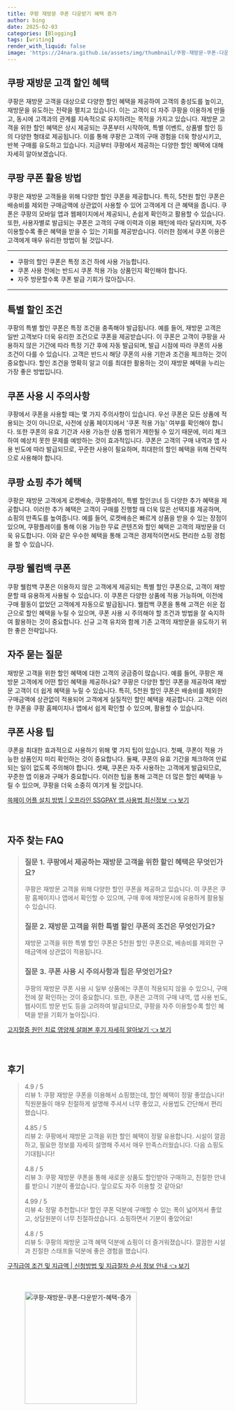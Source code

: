 ```yaml
---
title: 쿠팡 재방문 쿠폰 다운받기 혜택 증가
author: bing
date: 2025-02-03
categories: [Blogging]
tags: [writing]
render_with_liquid: false
image: 'https://24nara.github.io/assets/img/thumbnail/쿠팡-재방문-쿠폰-다운받기-혜택-증가.webp'
---
```



<h2 id='쿠팡 재방문 고객 할인 혜택'>쿠팡 재방문 고객 할인 혜택</h2>

<p>쿠팡은 재방문 고객을 대상으로 다양한 할인 혜택을 제공하여 고객의 충성도를 높이고, 재방문을 유도하는 전략을 펼치고 있습니다. 이는 고객이 더 자주 쿠팡을 이용하게 만들고, 동시에 고객과의 관계를 지속적으로 유지하려는 목적을 가지고 있습니다. 재방문 고객을 위한 할인 혜택은 상시 제공되는 쿠폰부터 시작하여, 특별 이벤트, 상품별 할인 등의 다양한 형태로 제공됩니다. 이를 통해 쿠팡은 고객의 구매 경험을 더욱 향상시키고, 반복 구매를 유도하고 있습니다. 지금부터 쿠팡에서 제공하는 다양한 할인 혜택에 대해 자세히 알아보겠습니다.</p>

<h2 id='쿠팡 쿠폰 활용 방법'>쿠팡 쿠폰 활용 방법</h2>

<p>쿠팡은 재방문 고객들을 위해 다양한 할인 쿠폰을 제공합니다. 특히, 5천원 할인 쿠폰은 배송비를 제외한 구매금액에 상관없이 사용할 수 있어 고객에게 더 큰 혜택을 줍니다. 쿠폰은 쿠팡의 모바일 앱과 웹페이지에서 제공되니, 손쉽게 확인하고 활용할 수 있습니다. 또한, 사용자별로 발급되는 쿠폰은 고객의 구매 이력과 이용 패턴에 따라 달라지며, 자주 이용할수록 좋은 혜택을 받을 수 있는 기회를 제공받습니다. 이러한 점에서 쿠폰 이용은 고객에게 매우 유리한 방법이 될 것입니다.</p>

<hr />

<ul>
    <li>쿠팡의 할인 쿠폰은 특정 조건 하에 사용 가능합니다.</li>
    <li>쿠폰 사용 전에는 반드시 쿠폰 적용 가능 상품인지 확인해야 합니다.</li>
    <li>자주 방문할수록 쿠폰 발급 기회가 많아집니다.</li>
</ul>

<hr />

<h2 id='특별 할인 조건'>특별 할인 조건</h2>

<p>쿠팡의 특별 할인 쿠폰은 특정 조건을 충족해야 발급됩니다. 예를 들어, 재방문 고객은 일반 고객보다 더욱 유리한 조건으로 쿠폰을 제공받습니다. 이 쿠폰은 고객이 쿠팡을 사용하지 않은 기간에 따라 특정 기간 후에 자동 발급되며, 발급 시점에 따라 쿠폰의 사용 조건이 다를 수 있습니다. 고객은 반드시 해당 쿠폰의 사용 기한과 조건을 체크하는 것이 중요합니다. 할인 조건을 명확히 알고 이를 최대한 활용하는 것이 재방문 혜택을 누리는 가장 좋은 방법입니다.</p>

<h2 id='쿠폰 사용 시 주의사항'>쿠폰 사용 시 주의사항</h2>

<p>쿠팡에서 쿠폰을 사용할 때는 몇 가지 주의사항이 있습니다. 우선 쿠폰은 모든 상품에 적용되는 것이 아니므로, 사전에 상품 페이지에서 '쿠폰 적용 가능' 여부를 확인해야 합니다. 또한 쿠폰의 유효 기간과 사용 가능한 상품 범위가 제한될 수 있기 때문에, 미리 체크하여 예상치 못한 문제를 예방하는 것이 효과적입니다. 쿠폰은 고객의 구매 내역과 앱 사용 빈도에 따라 발급되므로, 꾸준한 사용이 필요하며, 최대한의 할인 혜택을 위해 전략적으로 사용해야 합니다.</p>

<h2 id='쿠팡 쇼핑 추가 혜택'>쿠팡 쇼핑 추가 혜택</h2>

<p>쿠팡은 재방문 고객에게 로켓배송, 쿠팡플레이, 특별 할인코너 등 다양한 추가 혜택을 제공합니다. 이러한 추가 혜택은 고객이 구매를 진행할 때 더욱 많은 선택지를 제공하며, 쇼핑의 만족도를 높여줍니다. 예를 들어, 로켓배송은 빠르게 상품을 받을 수 있는 장점이 있으며, 쿠팡플레이를 통해 이용 가능한 무료 콘텐츠와 할인 혜택은 고객의 재방문을 더욱 유도합니다. 이와 같은 우수한 혜택을 통해 고객은 경제적이면서도 편리한 쇼핑 경험을 할 수 있습니다.</p>

<h2 id='쿠팡 웰컴백 쿠폰'>쿠팡 웰컴백 쿠폰</h2>

<p>쿠팡 웰컴백 쿠폰은 이용하지 않은 고객에게 제공되는 특별 할인 쿠폰으로, 고객이 재방문할 때 유용하게 사용될 수 있습니다. 이 쿠폰은 다양한 상품에 적용 가능하며, 이전에 구매 활동이 없었던 고객에게 자동으로 발급됩니다. 웰컴백 쿠폰을 통해 고객은 쉬운 접근으로 할인 혜택을 누릴 수 있으며, 쿠폰 사용 시 주의해야 할 조건과 방법을 잘 숙지하여 활용하는 것이 중요합니다. 신규 고객 유치와 함께 기존 고객의 재방문을 유도하기 위한 좋은 전략입니다.</p>

<h2 id='자주 묻는 질문'>자주 묻는 질문</h2>

<p>재방문 고객을 위한 할인 혜택에 대한 고객의 궁금증이 많습니다. 예를 들어, 쿠팡은 재방문 고객에게 어떤 할인 혜택을 제공하나요? 쿠팡은 다양한 할인 쿠폰을 제공하여 재방문 고객이 더 쉽게 혜택을 누릴 수 있습니다. 특히, 5천원 할인 쿠폰은 배송비를 제외한 구매금액에 상관없이 적용되어 고객에게 실질적인 할인 혜택을 제공합니다. 고객은 이러한 쿠폰을 쿠팡 홈페이지나 앱에서 쉽게 확인할 수 있으며, 활용할 수 있습니다.</p>

<h2 id='쿠폰 사용 팁'>쿠폰 사용 팁</h2>

<p>쿠폰을 최대한 효과적으로 사용하기 위해 몇 가지 팁이 있습니다. 첫째, 쿠폰이 적용 가능한 상품인지 미리 확인하는 것이 중요합니다. 둘째, 쿠폰의 유효 기간을 체크하여 만료되는 일이 없도록 주의해야 합니다. 셋째, 쿠폰은 자주 사용하는 고객에게 발급되므로, 꾸준한 앱 이용과 구매가 중요합니다. 이러한 팁을 통해 고객은 더 많은 할인 혜택을 누릴 수 있으며, 쿠팡을 더욱 소중히 여기게 될 것입니다.</p>


<p><a class="click-button" title="쓱페이 어플 설치 방법 | 오프라인 SSGPAY 앱 사용법 최신정보" href="https://24nara.github.io/posts/%EC%93%B1%ED%8E%98%EC%9D%B4-%EC%96%B4%ED%94%8C-%EC%84%A4%EC%B9%98-%EB%B0%A9%EB%B2%95-%EC%98%A4%ED%94%84%EB%9D%BC%EC%9D%B8-SSGPAY-%EC%95%B1-%EC%82%AC%EC%9A%A9%EB%B2%95-%EC%B5%9C%EC%8B%A0%EC%A0%95%EB%B3%B4/" rel="dofollow">쓱페이 어플 설치 방법 | 오프라인 SSGPAY 앱 사용법 최신정보 👈 보기</a></p><br>
<h2 id='자주_찾는_FAQ'>자주 찾는 FAQ</h2>
<div itemscope="" itemtype="https://schema.org/FAQPage">
<blockquote>
<div itemscope="" itemprop="mainEntity" itemtype="https://schema.org/Question">
<h3 itemprop="name">질문 1. 쿠팡에서 제공하는 재방문 고객을 위한 할인 혜택은 무엇인가요?</h3>
<div itemscope="" itemprop="acceptedAnswer" itemtype="https://schema.org/Answer">
<span itemprop="text">
<p>쿠팡은 재방문 고객을 위해 다양한 할인 쿠폰을 제공하고 있습니다. 이 쿠폰은 쿠팡 홈페이지나 앱에서 확인할 수 있으며, 구매 후에 재방문시에 유용하게 활용될 수 있습니다.</p>
</span>
</div>
</div>
<div itemscope="" itemprop="mainEntity" itemtype="https://schema.org/Question">
<h3 itemprop="name">질문 2. 재방문 고객을 위한 특별 할인 쿠폰의 조건은 무엇인가요?</h3>
<div itemscope="" itemprop="acceptedAnswer" itemtype="https://schema.org/Answer">
<span itemprop="text">
<p>재방문 고객을 위한 특별 할인 쿠폰은 5천원 할인 쿠폰으로, 배송비를 제외한 구매금액에 상관없이 적용됩니다.</p>
</span>
</div>
</div>
<div itemscope="" itemprop="mainEntity" itemtype="https://schema.org/Question">
<h3 itemprop="name">질문 3. 쿠폰 사용 시 주의사항과 팁은 무엇인가요?</h3>
<div itemscope="" itemprop="acceptedAnswer" itemtype="https://schema.org/Answer">
<span itemprop="text">
<p>쿠팡의 재방문 쿠폰 사용 시 일부 상품에는 쿠폰이 적용되지 않을 수 있으니, 구매 전에 잘 확인하는 것이 중요합니다. 또한, 쿠폰은 고객의 구매 내역, 앱 사용 빈도, 웹사이트 방문 빈도 등을 고려하여 발급되므로, 쿠팡을 자주 이용할수록 할인 혜택을 받을 기회가 높아집니다.</p>
</span>
</div>
</div>
</blockquote>
</div>
<p><a class="click-button" title="고지혈증 원인 치료 영양제 살펴본 후기 자세히 알아보기" href="https://24nara.github.io/posts/%EA%B3%A0%EC%A7%80%ED%98%88%EC%A6%9D-%EC%9B%90%EC%9D%B8-%EC%B9%98%EB%A3%8C-%EC%98%81%EC%96%91%EC%A0%9C-%EC%82%B4%ED%8E%B4%EB%B3%B8-%ED%9B%84%EA%B8%B0-%EC%9E%90%EC%84%B8%ED%9E%88-%EC%95%8C%EC%95%84%EB%B3%B4%EA%B8%B0/" rel="dofollow">고지혈증 원인 치료 영양제 살펴본 후기 자세히 알아보기 👈 보기</a></p><br>
<h2 id='후기'>후기</h2>
<div itemscope itemtype="https://schema.org/Product">
  <blockquote>
  <div itemprop="review" itemscope itemtype="https://schema.org/Review">
      <div itemprop="reviewRating" itemscope itemtype="https://schema.org/Rating"> <span itemprop="ratingValue">4.9</span> / <span itemprop="bestRating">5</span> </div>
      <span itemprop="reviewBody">리뷰 1: 쿠팡 재방문 쿠폰을 이용해서 쇼핑했는데, 할인 혜택이 정말 좋았습니다! 직원분들이 매우 친절하게 설명해 주셔서 너무 좋았고, 사용법도 간단해서 편리했습니다.</span>
  </div>
  <br>
  <div itemprop="review" itemscope itemtype="https://schema.org/Review">
      <div itemprop="reviewRating" itemscope itemtype="https://schema.org/Rating"> <span itemprop="ratingValue">4.85</span> / <span itemprop="bestRating">5</span> </div>
      <span itemprop="reviewBody">리뷰 2: 쿠팡에서 재방문 고객을 위한 할인 혜택이 정말 유용합니다. 시설이 깔끔하고, 필요한 정보를 자세히 설명해 주셔서 매우 만족스러웠습니다. 다음 쇼핑도 기대됩니다!</span>
  </div>
  <br>
  <div itemprop="review" itemscope itemtype="https://schema.org/Review">
      <div itemprop="reviewRating" itemscope itemtype="https://schema.org/Rating"> <span itemprop="ratingValue">4.8</span> / <span itemprop="bestRating">5</span> </div>
      <span itemprop="reviewBody">리뷰 3: 쿠팡 재방문 쿠폰을 통해 새로운 상품도 할인받아 구매하고, 친절한 안내를 받으니 기분이 좋았습니다. 앞으로도 자주 이용할 것 같아요!</span>
  </div>
  <br>
  <div itemprop="review" itemscope itemtype="https://schema.org/Review">
      <div itemprop="reviewRating" itemscope itemtype="https://schema.org/Rating"> <span itemprop="ratingValue">4.99</span> / <span itemprop="bestRating">5</span> </div>
      <span itemprop="reviewBody">리뷰 4: 정말 추천합니다! 할인 쿠폰 덕분에 구매할 수 있는 폭이 넓어져서 좋았고, 상담원분이 너무 친절하셨습니다. 쇼핑하면서 기분이 좋았어요!</span>
  </div>
  <br>
  <div itemprop="review" itemscope itemtype="https://schema.org/Review">
      <div itemprop="reviewRating" itemscope itemtype="https://schema.org/Rating"> <span itemprop="ratingValue">4.8</span> / <span itemprop="bestRating">5</span> </div>
      <span itemprop="reviewBody">리뷰 5: 쿠팡의 재방문 고객 혜택 덕분에 쇼핑이 더 즐거워졌습니다. 깔끔한 시설과 친절한 스태프들 덕분에 좋은 경험을 했습니다.</span>
  </div>
  </blockquote>
</div>
<p><a class="click-button" title="구직급여 조건 및 지급액 | 신청방법 및 지급절차 순서 정보 안내" href="https://24nara.github.io/posts/%EA%B5%AC%EC%A7%81%EA%B8%89%EC%97%AC-%EC%A1%B0%EA%B1%B4-%EB%B0%8F-%EC%A7%80%EA%B8%89%EC%95%A1-%EC%8B%A0%EC%B2%AD%EB%B0%A9%EB%B2%95-%EB%B0%8F-%EC%A7%80%EA%B8%89%EC%A0%88%EC%B0%A8-%EC%88%9C%EC%84%9C-%EC%A0%95%EB%B3%B4-%EC%95%88%EB%82%B4/" rel="dofollow">구직급여 조건 및 지급액 | 신청방법 및 지급절차 순서 정보 안내 👈 보기</a></p><br>
<figure class="image"><img src="https://24nara.github.io/assets/img/thumbnail/쿠팡-재방문-쿠폰-다운받기-혜택-증가.webp" alt="쿠팡-재방문-쿠폰-다운받기-혜택-증가" width="256" height="256"></figure>